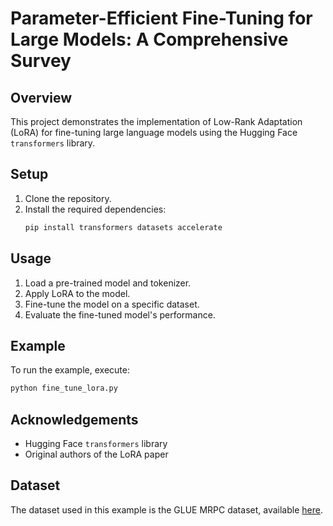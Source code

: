 
# Parameter-Efficient Fine-Tuning for Large Models: A Comprehensive Survey

## Overview
This project demonstrates the implementation of Low-Rank Adaptation (LoRA) for fine-tuning large language models using the Hugging Face `transformers` library.

## Setup
1. Clone the repository.
2. Install the required dependencies:
    ```bash
    pip install transformers datasets accelerate
    ```

## Usage
1. Load a pre-trained model and tokenizer.
2. Apply LoRA to the model.
3. Fine-tune the model on a specific dataset.
4. Evaluate the fine-tuned model's performance.

## Example
To run the example, execute:
```bash
python fine_tune_lora.py
```

## Acknowledgements
- Hugging Face `transformers` library
- Original authors of the LoRA paper

## Dataset
The dataset used in this example is the GLUE MRPC dataset, available [here](https://gluebenchmark.com/tasks).
